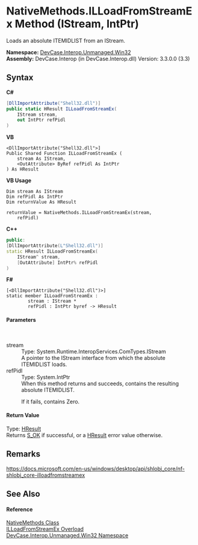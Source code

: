 # NativeMethods.ILLoadFromStreamEx Method (IStream, IntPtr)
 

Loads an absolute ITEMIDLIST from an IStream.

**Namespace:**&nbsp;<a href="N_DevCase_Interop_Unmanaged_Win32">DevCase.Interop.Unmanaged.Win32</a><br />**Assembly:**&nbsp;DevCase.Interop (in DevCase.Interop.dll) Version: 3.3.0.0 (3.3)

## Syntax

**C#**<br />
``` C#
[DllImportAttribute("Shell32.dll")]
public static HResult ILLoadFromStreamEx(
	IStream stream,
	out IntPtr refPidl
)
```

**VB**<br />
``` VB
<DllImportAttribute("Shell32.dll">]
Public Shared Function ILLoadFromStreamEx ( 
	stream As IStream,
	<OutAttribute> ByRef refPidl As IntPtr
) As HResult
```

**VB Usage**<br />
``` VB Usage
Dim stream As IStream
Dim refPidl As IntPtr
Dim returnValue As HResult

returnValue = NativeMethods.ILLoadFromStreamEx(stream, 
	refPidl)
```

**C++**<br />
``` C++
public:
[DllImportAttribute(L"Shell32.dll")]
static HResult ILLoadFromStreamEx(
	IStream^ stream, 
	[OutAttribute] IntPtr% refPidl
)
```

**F#**<br />
``` F#
[<DllImportAttribute("Shell32.dll")>]
static member ILLoadFromStreamEx : 
        stream : IStream * 
        refPidl : IntPtr byref -> HResult 

```


#### Parameters
&nbsp;<dl><dt>stream</dt><dd>Type: System.Runtime.InteropServices.ComTypes.IStream<br />A pointer to the IStream interface from which the absolute ITEMIDLIST loads.</dd><dt>refPidl</dt><dd>Type: System.IntPtr<br />When this method returns and succeeds, contains the resulting absolute ITEMIDLIST. 

 If it fails, contains Zero.</dd></dl>

#### Return Value
Type: <a href="T_DevCase_Interop_Unmanaged_Win32_Enums_HResult">HResult</a><br />Returns <a href="T_DevCase_Interop_Unmanaged_Win32_Enums_HResult">S_OK</a> if successful, or a <a href="T_DevCase_Interop_Unmanaged_Win32_Enums_HResult">HResult</a> error value otherwise.

## Remarks
<a href="https://docs.microsoft.com/en-us/windows/desktop/api/shlobj_core/nf-shlobj_core-illoadfromstreamex" target="_blank">https://docs.microsoft.com/en-us/windows/desktop/api/shlobj_core/nf-shlobj_core-illoadfromstreamex</a>

## See Also


#### Reference
<a href="T_DevCase_Interop_Unmanaged_Win32_NativeMethods">NativeMethods Class</a><br /><a href="Overload_DevCase_Interop_Unmanaged_Win32_NativeMethods_ILLoadFromStreamEx">ILLoadFromStreamEx Overload</a><br /><a href="N_DevCase_Interop_Unmanaged_Win32">DevCase.Interop.Unmanaged.Win32 Namespace</a><br />